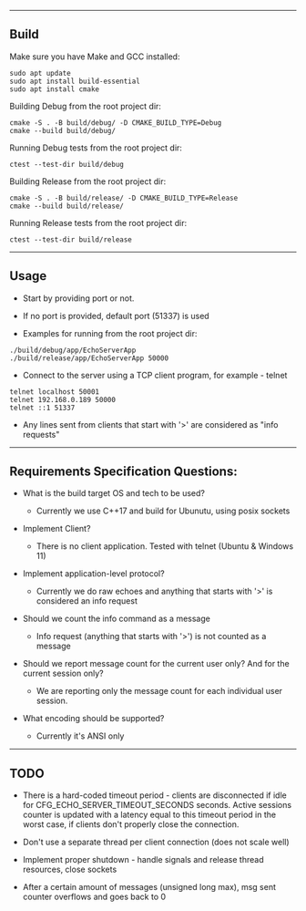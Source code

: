------------------------------------------------------------------------
Build
------------------------------------------------------------------------
Make sure you have Make and GCC installed:

```
sudo apt update
sudo apt install build-essential
sudo apt install cmake
```

Building Debug from the root project dir:
```
cmake -S . -B build/debug/ -D CMAKE_BUILD_TYPE=Debug
cmake --build build/debug/
```

Running Debug tests from the root project dir:
```
ctest --test-dir build/debug
```

Building Release from the root project dir:
```
cmake -S . -B build/release/ -D CMAKE_BUILD_TYPE=Release
cmake --build build/release/
```

Running Release tests from the root project dir:
```
ctest --test-dir build/release
```

------------------------------------------------------------------------
Usage
------------------------------------------------------------------------

* Start by providing port or not.
* If no port is provided, default port (51337) is used

* Examples for running from the root project dir:
```
./build/debug/app/EchoServerApp
./build/release/app/EchoServerApp 50000
```

* Connect to the server using a TCP client program, for example - telnet
```
telnet localhost 50001
telnet 192.168.0.189 50000
telnet ::1 51337
```

* Any lines sent from clients that start with '>' are considered as "info requests"

------------------------------------------------------------------------
Requirements Specification Questions:
------------------------------------------------------------------------

* What is the build target OS and tech to be used?
  - Currently we use C++17 and build for Ubunutu, using posix sockets

* Implement Client?
  - There is no client application. Tested with telnet (Ubuntu & Windows 11)

* Implement application-level protocol?
  - Currently we do raw echoes and anything that starts with '>' is considered an info request
  
* Should we count the info command as a message
  - Info request (anything that starts with '>') is not counted as a message

* Should we report message count for the current user only? And for the current session only?
  - We are reporting only the message count for each individual user session.

* What encoding should be supported?
  - Currently it's ANSI only

------------------------------------------------------------------------
TODO
------------------------------------------------------------------------

* There is a hard-coded timeout period - clients are disconnected if idle for
  CFG_ECHO_SERVER_TIMEOUT_SECONDS seconds. 
  Active sessions counter is updated with a latency equal
  to this timeout period in the worst case, if clients don't properly close the connection. 

* Don't use a separate thread per client connection (does not scale well)

* Implement proper shutdown - handle signals and release thread resources, close sockets

* After a certain amount of messages (unsigned long max), msg sent counter overflows and goes back to 0 
